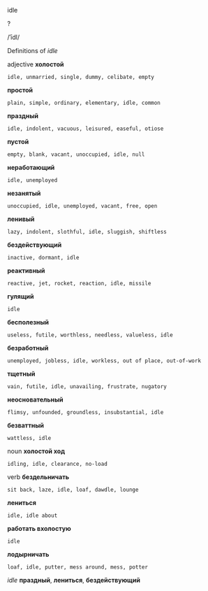idle

?

/ˈīdl/

Definitions of _idle_

adjective
**холостой**

    idle, unmarried, single, dummy, celibate, empty
**простой**

    plain, simple, ordinary, elementary, idle, common
**праздный**

    idle, indolent, vacuous, leisured, easeful, otiose
**пустой**

    empty, blank, vacant, unoccupied, idle, null
**неработающий**

    idle, unemployed
**незанятый**

    unoccupied, idle, unemployed, vacant, free, open
**ленивый**

    lazy, indolent, slothful, idle, sluggish, shiftless
**бездействующий**

    inactive, dormant, idle
**реактивный**

    reactive, jet, rocket, reaction, idle, missile
**гулящий**

    idle
**бесполезный**

    useless, futile, worthless, needless, valueless, idle
**безработный**

    unemployed, jobless, idle, workless, out of place, out-of-work
**тщетный**

    vain, futile, idle, unavailing, frustrate, nugatory
**неосновательный**

    flimsy, unfounded, groundless, insubstantial, idle
**безваттный**

    wattless, idle

noun
**холостой ход**

    idling, idle, clearance, no-load

verb
**бездельничать**

    sit back, laze, idle, loaf, dawdle, lounge
**лениться**

    idle, idle about
**работать вхолостую**

    idle
**лодырничать**

    loaf, idle, putter, mess around, mess, potter

_idle_
**праздный**, **лениться**, **бездействующий**